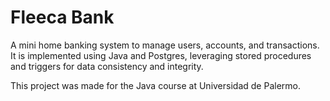 # Fleeca Bank

A mini home banking system to manage users, accounts, and transactions.
It is implemented using Java and Postgres, leveraging stored procedures and triggers
for data consistency and integrity.

This project was made for the Java course at Universidad de Palermo.
